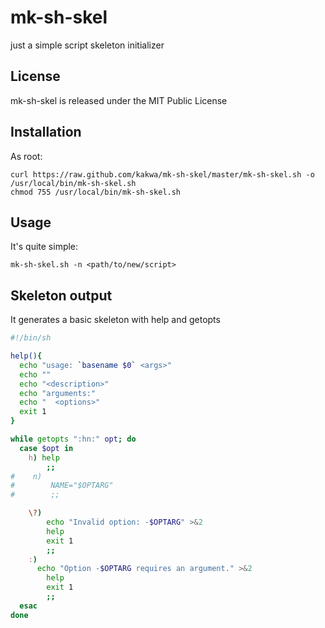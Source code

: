 # mk-sh-skel #


just a simple script skeleton initializer

## License ##

mk-sh-skel is released under the MIT Public License

## Installation ##

As root:
```shell
curl https://raw.github.com/kakwa/mk-sh-skel/master/mk-sh-skel.sh -o /usr/local/bin/mk-sh-skel.sh
chmod 755 /usr/local/bin/mk-sh-skel.sh
```

## Usage ##

It's quite simple:

```shell
mk-sh-skel.sh -n <path/to/new/script>
```

## Skeleton output ##

It generates a basic skeleton with help and getopts

```bash
#!/bin/sh

help(){
  echo "usage: `basename $0` <args>"
  echo ""
  echo "<description>"
  echo "arguments:"
  echo "  <options>"
  exit 1
}

while getopts ":hn:" opt; do
  case $opt in
    h) help
        ;;
#    n)
#        NAME="$OPTARG"
#        ;;

    \?)
        echo "Invalid option: -$OPTARG" >&2
        help
        exit 1
        ;;
    :)
      echo "Option -$OPTARG requires an argument." >&2
        help
        exit 1
        ;;
  esac
done
```
